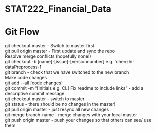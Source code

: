 # STAT222_Financial_Data
# Git Flow <br />
git checkout master - Switch to master first <br />
git pull origin master - First update and sync the repo <br />
Resolve merge conflicts (hopefully none!) <br />
git checkout -b [name]-[issue]-[versionnumber] e.g. `chenzhi-dataPreprocess-1' <br />
git branch - check that we have switched to the new branch <br />
Make code changes <br />
git add --all [code changes] <br />
git commit -m “[Initials e.g. CL] Fix readme to include links” - add a descriptive commit message <br />
git checkout master - switch to master <br />
git status - there should be no changes in the master! <br />
git pull origin master - just resync all new changes <br />
git merge branch-name - merge changes with your local master <br />
git push origin master - push your changes so that others can see/ use them <br />
